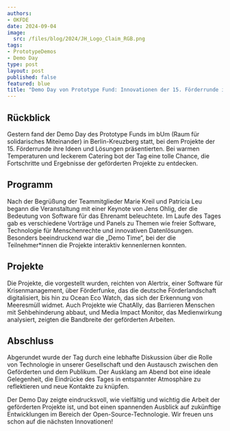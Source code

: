 ```yaml
---
authors:
- OKFDE
date: 2024-09-04
image: 
  src: /files/blog/2024/JH_Logo_Claim_RGB.png
tags:
- PrototypeDemos
- Demo Day
type: post
layout: post
published: false
featured: blue
title: "Demo Day von Prototype Fund: Innovationen der 15. Förderrunde im Rampenlicht"
---
```


##  Rückblick

Gestern fand der Demo Day des Prototype Funds im bUm (Raum für solidarisches Miteinander) in Berlin-Kreuzberg statt, bei dem Projekte der 15. Förderrunde ihre Ideen und Lösungen präsentierten. Bei warmen Temperaturen und leckerem Catering bot der Tag eine tolle Chance, die Fortschritte und Ergebnisse der geförderten Projekte zu entdecken.

##  Programm

Nach der Begrüßung der Teammitglieder Marie Kreil und Patricia Leu begann die Veranstaltung mit einer Keynote von Jens Ohlig, der die Bedeutung von Software für das Ehrenamt beleuchtete. Im Laufe des Tages gab es verschiedene Vorträge und Panels zu Themen wie freier Software, Technologie für Menschenrechte und innovativen Datenlösungen. Besonders beeindruckend war die „Demo Time“, bei der die Teilnehmer*innen die Projekte interaktiv kennenlernen konnten.

##  Projekte

Die Projekte, die vorgestellt wurden, reichten von Alertrix, einer Software für Krisenmanagement, über Förderfunke, das die deutsche Förderlandschaft digitalisiert, bis hin zu Ocean Eco Watch, das sich der Erkennung von Meeresmüll widmet. Auch Projekte wie ChatAlly, das Barrieren Menschen mit Sehbehinderung abbaut, und Media Impact Monitor, das Medienwirkung analysiert, zeigten die Bandbreite der geförderten Arbeiten.

##  Abschluss

Abgerundet wurde der Tag durch eine lebhafte Diskussion über die Rolle von Technologie in unserer Gesellschaft und den Austausch zwischen den Geförderten und dem Publikum. Der Ausklang am Abend bot eine ideale Gelegenheit, die Eindrücke des Tages in entspannter Atmosphäre zu reflektieren und neue Kontakte zu knüpfen.

Der Demo Day zeigte eindrucksvoll, wie vielfältig und wichtig die Arbeit der geförderten Projekte ist, und bot einen spannenden Ausblick auf zukünftige Entwicklungen im Bereich der Open-Source-Technologie. Wir freuen uns schon auf die nächsten Innovationen!
